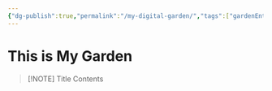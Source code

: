 ```yaml
---
{"dg-publish":true,"permalink":"/my-digital-garden/","tags":["gardenEntry"]}
---
```


# This is My Garden

> [!NOTE] Title
> Contents

